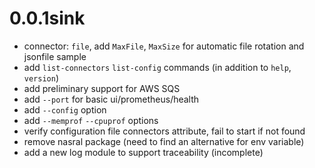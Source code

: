 
# 0.0.1sink
- connector: `file`, add `MaxFile`, `MaxSize` for automatic file rotation and jsonfile sample
- add `list-connectors` `list-config` commands (in addition to `help`, `version`)
- add preliminary support for AWS SQS
- add `--port` for basic ui/prometheus/health 
- add `--config` option
- add `--memprof` `--cpuprof` options
- verify configuration file connectors attribute, fail to start if not found
- remove nasral package (need to find an alternative for env variable)
- add a new log module to support traceability (incomplete)
